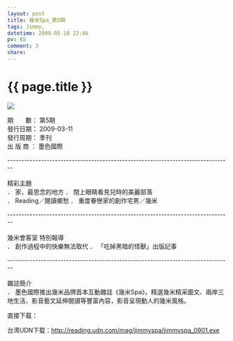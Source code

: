 ```yaml
---
layout: post
title: 幾米Spa_第5期
tags: Jimmy,
datetime: 2009-05-10 22:46
pv: 85
comment: 3
share: 
---
```


{{ page.title }}
================

 <p> </p><p><img small="0" src="http://hiphotos.baidu.com/hueidou163/pic/item/d74495ce9465f52793457e10.jpg" /></p><p> 期　　數： 第5期 <br /> 發行日期： 2009-03-11 <br /> 發行周期： 季刊 <br /> 出 版 商 ： 墨色國際 <br /> </p><p>--------------------------------------------------------------------------------<br /> <br /> 精彩主題 <br />． 家，最思念的地方 ． 閉上眼睛看見兒時的美麗部落 <br />． Reading／閱讀鄉愁 ． 重度眷戀家的創作宅男／幾米 <br /> </p><p>--------------------------------------------------------------------------------<br /> <br /> 幾米會客室  特別報導 <br />． 創作過程中的快樂無法取代 ． 「吃掉黑暗的怪獸」出版記事 <br /> </p><p>--------------------------------------------------------------------------------<br /> <br /> 雜誌簡介 <br />． 墨色國際推出幾米品牌首本互動雜誌《幾米Spa》，精選幾米精采圖文、兩岸三地生活、影音藝文延伸閱讀等豐富內容，影音呈現動人的幾米風格。 <br /> </p><p>直接下载：</p><p>台湾UDN下载：<a href="http://reading.udn.com/mag/jimmyspa/jimmyspa_0901.exe">http://reading.udn.com/mag/jimmyspa/jimmyspa_0901.exe</a></p> 

